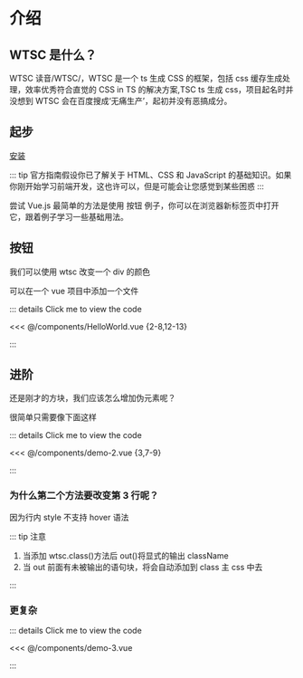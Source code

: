 # 介绍

## WTSC 是什么？

WTSC 读音/WTSC/，WTSC 是一个 ts 生成 CSS 的框架，包括 css 缓存生成处理，效率优秀符合直觉的 CSS in TS 的解决方案,TSC ts 生成 css，项目起名时并没想到 WTSC 会在百度搜成‘无痛生产’，起初并没有恶搞成分。

## 起步

[安装](installation.md)

::: tip
官方指南假设你已了解关于 HTML、CSS 和 JavaScript 的基础知识。如果你刚开始学习前端开发，这也许可以，但是可能会让您感觉到某些困惑
:::

尝试 Vue.js 最简单的方法是使用 按钮 例子，你可以在浏览器新标签页中打开它，跟着例子学习一些基础用法。

## 按钮

我们可以使用 wtsc 改变一个 div 的颜色

可以在一个 vue 项目中添加一个文件

<script setup>
import HelloWorld from '../components/HelloWorld.vue'
import demo2 from '../components/demo-2.vue'
import demo3 from '../components/demo-3.vue'
</script>

<HelloWorld/>

::: details Click me to view the code

<<< @/components/HelloWorld.vue {2-8,12-13}

:::

## 进阶

还是刚才的方块，我们应该怎么增加伪元素呢？

很简单只需要像下面这样

<demo2/>

::: details Click me to view the code

<<< @/components/demo-2.vue {3,7-9}

:::

### 为什么第二个方法要改变第 3 行呢？

因为行内 style 不支持 hover 语法

::: tip
注意

1. 当添加 wtsc.class()方法后 out()将显式的输出 className
2. 当 out 前面有未被输出的语句块，将会自动添加到 class 主 css 中去

:::

### 更复杂

<demo3/>

::: details Click me to view the code

<<< @/components/demo-3.vue

:::
